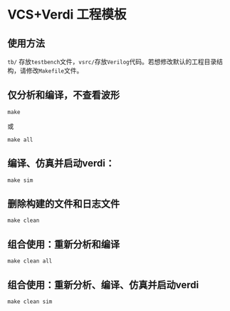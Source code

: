 # VCS+Verdi 工程模板

## 使用方法

`tb/` 存放`testbench`文件，`vsrc/`存放`Verilog`代码。若想修改默认的工程目录结构，请修改`Makefile`文件。

## 仅分析和编译，不查看波形
```
make 
```
或
```
make all
```

## 编译、仿真并启动verdi：
```
make sim
```

## 删除构建的文件和日志文件
```
make clean
```

## 组合使用：重新分析和编译
```
make clean all
```

## 组合使用：重新分析、编译、仿真并启动verdi
```
make clean sim
```

